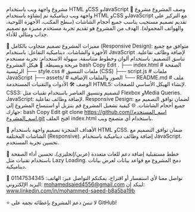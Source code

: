 مشروع واجهة ويب باستخدام HTML وCSS وJavaScript
📖 وصف المشروع
مشروع واجهة ويب ديناميكية تم إنشاؤه باستخدام HTML وCSS وJavaScript مع التركيز على تقديم تصميم مستجيب يناسب جميع أحجام الشاشات (سطح المكتب، الأجهزة اللوحية، والهواتف المحمولة).
الهدف من المشروع هو تقديم تجربة مستخدم مميزة مع تصميم جذاب ومثالي للأداء.

🚀 مميزات المشروع
تصميم متجاوب بالكامل (Responsive Design): متوافق مع جميع الأجهزة والشاشات.
ديناميكية التفاعل: باستخدام JavaScript لإضافة وظائف تفاعلية.
تناسق التصميم: باستخدام ألوان وخطوط متناسقة.
سهولة الاستخدام: تجربة مستخدم مريحة وبسيطة.
📂 هيكل المشروع
bash
Copy
Edit
.
├── index.html      # الصفحة الرئيسية
├── style.css       # ملفات التنسيق (CSS)
├── script.js       # ملفات JavaScript
├── assets/         # الصور والملفات الإضافية
└── README.md       # ملف الوصف
🛠️ الأدوات والتقنيات المستخدمة
HTML5: لإنشاء الهيكل الأساسي للصفحات.
CSS3: لتصميم وتنسيق العناصر باستخدام تقنيات مثل Flexbox وMedia Queries.
JavaScript: لإضافة وظائف تفاعلية.
Responsive Design: لضمان توافق التصميم مع جميع أحجام الشاشات.
🌐 كيفية تشغيل المشروع
قم بتنزيل أو استنساخ المشروع إلى جهازك:
bash
Copy
Edit
git clone https://github.com/اسم_المستخدم/اسم_المشروع.git
افتح الملف index.html باستخدام أي متصفح ويب.

📝 الأهداف المنجزة
 تصميم واجهة باستخدام HTML وCSS.
 ضمان توافق التصميم مع الشاشات المختلفة (Responsive).
 إضافة وظائف ديناميكية باستخدام JavaScript.
 تحسين تجربة المستخدم.
 
🚀 خطط مستقبلية
إضافة دعم للغات متعددة (عربي/إنجليزي).
تحسين أداء الصفحة باستخدام تقنيات مثل Lazy Loading.
دمج المشروع مع قواعد بيانات لعرض بيانات ديناميكية.

💬 تواصل معنا
لأي استفسار أو اقتراح، يمكنكم التواصل عبر:
الهاتف: 01147534345
البريد الإلكتروني: mohamedsaied4556@gmail.com
لينكد إن: www.linkedin.com/in/mohammed-saeed-b8a5ba19b

⭐ لا تنسَ دعم المشروع بإعطائه نجمة على GitHub!
